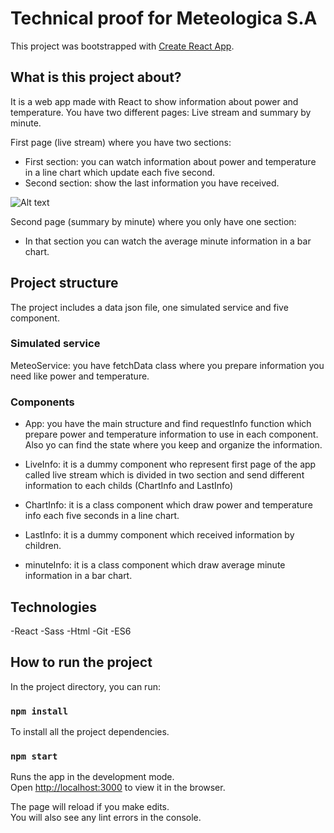# Technical proof for Meteologica S.A

This project was bootstrapped with [Create React App](https://github.com/facebook/create-react-app).

## What is this project about?

It is a web app made with React to show information about power and temperature.
You have two different pages: Live stream and summary by minute.

First page (live stream) where you have two sections:
- First section:  you can watch information about power and temperature in a line chart which update each five second.
- Second section: show the last information you have received.

![Alt text](../assets/live-stream-mobile.png?raw=true "Live stream mobile")

Second page (summary by minute) where you only have one section:
- In that section you can watch the average minute information in a bar chart.


## Project structure

The project includes a data json file, one simulated service and five component.

### Simulated service

MeteoService: you have fetchData class where you prepare information you need like power and temperature. 

### Components

- App: you have the main structure and find requestInfo function which prepare power and temperature information to use in each component. Also yo can find the state where you keep and organize the information.

- LiveInfo: it is a dummy component who represent first page of the app called live stream which is divided in two section and send different information to each childs (ChartInfo and LastInfo)
- ChartInfo: it is a class component which draw power and temperature info each five seconds in a line chart.
- LastInfo: it is a dummy component which received information by children.
- minuteInfo: it is a class component which draw average minute information in a bar chart.


## Technologies

-React
-Sass
-Html
-Git
-ES6

## How to run the project

In the project directory, you can run:

### `npm install`

To install all the project dependencies.

### `npm start`

Runs the app in the development mode.<br>
Open [http://localhost:3000](http://localhost:3000) to view it in the browser.

The page will reload if you make edits.<br>
You will also see any lint errors in the console.

